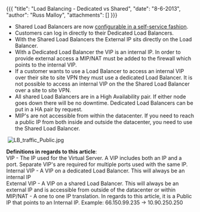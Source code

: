 {{{
  "title": "Load Balancing - Dedicated vs Shared",
  "date": "8-6-2013",
  "author": "Russ Malloy",
  "attachments": []
}}}

<div>
  <ul>
    <li>Shared Load Balancers are now <a href="http://help.tier3.com/entries/22110695-Creating-a-Self-Service-Load-Balancing-Configuration" target="_blank">configurable in a self-service fashion</a>.</li>
    <li>Customers can log in directly to their Dedicated Load Balancers.</li>
    <li>With the Shared Load Balancers the External IP sits directly on the Load Balancer.</li>
    <li>With a Dedicated Load Balancer the VIP is an internal IP. In order to provide external access a MIP/NAT must be added to the firewall which points to the internal VIP.</li>
    <li>If a customer wants to use a Load Balancer to access an internal VIP over their site to site VPN they must use a dedicated Load Balancer. It is not possible to access an internal VIP on the the Shared Load Balancer over a site to site VPN.</li>
    <li>All shared Load Balancers are in a High Availability pair. If either node goes down there will be no downtime. Dedicated Load Balancers can be put in a HA pair by request.</li>
    <li>MIP's are not accessible from within the datacenter. If you need to reach a public IP from both inside and outside the datacenter, you need to use the Shared Load Balancer.</li>
  </ul>
</div>
<p>&nbsp;<img src="https://t3n.zendesk.com/attachments/token/jqcjpihqeytaf1g/?name=LB+traffic+Public.jpg" alt="LB_traffic_Public.jpg" />
</p>

<p><strong>Definitions in regards to this article</strong>:
  <br />VIP - The IP used for the Virtual Server. A VIP includes both an IP and a port. Separate VIP's are required for multiple ports used with the same IP.
  <br />Internal VIP - A VIP on a dedicated Load Balancer. This will always be an internal IP
  <br />External VIP - A VIP on a shared Load Balancer. This will always be an external IP and is accessible from outside of the datacenter or within
  <br />MIP/NAT - A one to one IP translation. In regards to this article, it is a Public IP that points to an Internal IP. Example: 66.150.99.235 -&gt; 10.90.250.250</p>